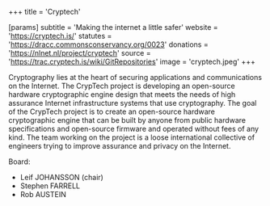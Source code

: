 +++
title = 'Cryptech'

[params]
    subtitle = 'Making the internet a little safer'
    website = 'https://cryptech.is/'
    statutes = 'https://dracc.commonsconservancy.org/0023'
    donations = 'https://nlnet.nl/project/cryptech'
    source = 'https://trac.cryptech.is/wiki/GitRepositories'
    image = 'cryptech.jpeg'
+++

Cryptography lies at the heart of securing applications and communications on the Internet. The CrypTech project is developing an open-source hardware cryptographic engine design that meets the needs of high assurance Internet infrastructure systems that use cryptography. The goal of the CrypTech project is to create an open-source hardware cryptographic engine that can be built by anyone from public hardware specifications and open-source firmware and operated without fees of any kind. The team working on the project is a loose international collective of engineers trying to improve assurance and privacy on the Internet.

Board:
 * Leif JOHANSSON (chair)
 * Stephen FARRELL
 * Rob AUSTEIN
